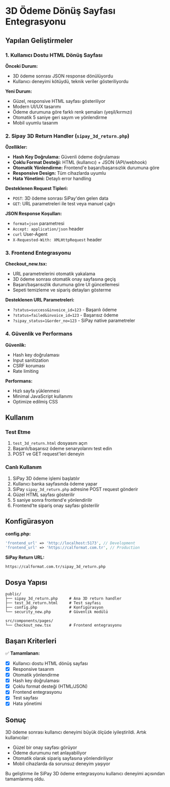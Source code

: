 # 3D Ödeme Dönüş Sayfası Entegrasyonu

## Yapılan Geliştirmeler

### 1. Kullanıcı Dostu HTML Dönüş Sayfası

**Önceki Durum:**
- 3D ödeme sonrası JSON response dönülüyordu
- Kullanıcı deneyimi kötüydü, teknik veriler gösteriliyordu

**Yeni Durum:**
- Güzel, responsive HTML sayfası gösteriliyor
- Modern UI/UX tasarımı
- Ödeme durumuna göre farklı renk şemaları (yeşil/kırmızı)
- Otomatik 5 saniye geri sayım ve yönlendirme
- Mobil uyumlu tasarım

### 2. Sipay 3D Return Handler (`sipay_3d_return.php`)

**Özellikler:**
- **Hash Key Doğrulama:** Güvenli ödeme doğrulaması
- **Çoklu Format Desteği:** HTML (kullanıcı) + JSON (API/webhook)
- **Otomatik Yönlendirme:** Frontend'e başarı/başarısızlık durumuna göre
- **Responsive Design:** Tüm cihazlarda uyumlu
- **Hata Yönetimi:** Detaylı error handling

**Desteklenen Request Tipleri:**
- `POST`: 3D ödeme sonrası SiPay'den gelen data
- `GET`: URL parametreleri ile test veya manuel çağrı

**JSON Response Koşulları:**
- `format=json` parametresi
- `Accept: application/json` header
- `curl` User-Agent
- `X-Requested-With: XMLHttpRequest` header

### 3. Frontend Entegrasyonu

**Checkout_new.tsx:**
- URL parametrelerini otomatik yakalama
- 3D ödeme sonrası otomatik onay sayfasına geçiş
- Başarı/başarısızlık durumuna göre UI güncellemesi
- Sepeti temizleme ve sipariş detayları gösterme

**Desteklenen URL Parametreleri:**
- `?status=success&invoice_id=123` - Başarılı ödeme
- `?status=failed&invoice_id=123` - Başarısız ödeme
- `?sipay_status=1&order_no=123` - SiPay native parametreler

### 4. Güvenlik ve Performans

**Güvenlik:**
- Hash key doğrulaması
- Input sanitization
- CSRF koruması
- Rate limiting

**Performans:**
- Hızlı sayfa yüklenmesi
- Minimal JavaScript kullanımı
- Optimize edilmiş CSS

## Kullanım

### Test Etme
1. `test_3d_return.html` dosyasını açın
2. Başarılı/başarısız ödeme senaryolarını test edin
3. POST ve GET request'leri deneyin

### Canlı Kullanım
1. SiPay 3D ödeme işlemi başlatılır
2. Kullanıcı banka sayfasında ödeme yapar
3. SiPay `sipay_3d_return.php` adresine POST request gönderir
4. Güzel HTML sayfası gösterilir
5. 5 saniye sonra frontend'e yönlendirilir
6. Frontend'te sipariş onay sayfası gösterilir

## Konfigürasyon

**config.php:**
```php
'frontend_url' => 'http://localhost:5173', // Development
'frontend_url' => 'https://calformat.com.tr', // Production
```

**SiPay Return URL:**
```
https://calformat.com.tr/sipay_3d_return.php
```

## Dosya Yapısı

```
public/
├── sipay_3d_return.php     # Ana 3D return handler
├── test_3d_return.html     # Test sayfası
├── config.php              # Konfigürasyon
└── security_new.php        # Güvenlik modülü

src/components/pages/
└── Checkout_new.tsx        # Frontend entegrasyonu
```

## Başarı Kriterleri

✅ **Tamamlanan:**
- [x] Kullanıcı dostu HTML dönüş sayfası
- [x] Responsive tasarım
- [x] Otomatik yönlendirme
- [x] Hash key doğrulaması
- [x] Çoklu format desteği (HTML/JSON)
- [x] Frontend entegrasyonu
- [x] Test sayfası
- [x] Hata yönetimi

## Sonuç

3D ödeme sonrası kullanıcı deneyimi büyük ölçüde iyileştirildi. Artık kullanıcılar:
- Güzel bir onay sayfası görüyor
- Ödeme durumunu net anlayabiliyor
- Otomatik olarak sipariş sayfasına yönlendiriliyor
- Mobil cihazlarda da sorunsuz deneyim yaşıyor

Bu geliştirme ile SiPay 3D ödeme entegrasyonu kullanıcı deneyimi açısından tamamlanmış oldu.
